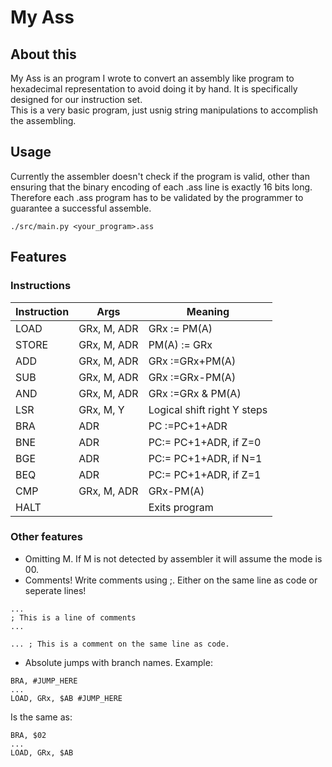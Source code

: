 # My Ass

## About this
My Ass is an program I wrote to convert an assembly like program to hexadecimal 
representation to avoid doing it by hand. It is specifically designed for 
our instruction set.  
This is a very basic program, just usnig string manipulations to accomplish the assembling.

## Usage
Currently the assembler doesn't check if the program is valid, other than ensuring that the 
binary encoding of each .ass line is exactly 16 bits long. Therefore each .ass
program has to be validated by the programmer to guarantee a successful assemble.

```
./src/main.py <your_program>.ass
```

## Features
### Instructions

| Instruction |     Args    |           Meaning           |
| ----------- | ----------- | --------------------------- |
| LOAD        | GRx, M, ADR | GRx := PM(A)                |
| STORE       | GRx, M, ADR | PM(A) := GRx                |
| ADD         | GRx, M, ADR | GRx :=GRx+PM(A)             |
| SUB         | GRx, M, ADR | GRx :=GRx-PM(A)             |
| AND         | GRx, M, ADR | GRx :=GRx & PM(A)           |
| LSR         | GRx, M, Y   | Logical shift right Y steps |
| BRA         | ADR         | PC :=PC+1+ADR               |
| BNE         | ADR         | PC:= PC+1+ADR, if Z=0       |
| BGE         | ADR         | PC:= PC+1+ADR, if N=1       |
| BEQ         | ADR         | PC:= PC+1+ADR, if Z=1       |
| CMP         | GRx, M, ADR | GRx-PM(A)                   |
| HALT        |             | Exits program               |

### Other features
- Omitting M. If M is not detected by assembler it will assume the mode is 00.
- Comments! Write comments using ;. Either on the same line as code or seperate lines!
```
...
; This is a line of comments
...

... ; This is a comment on the same line as code.
```

- Absolute jumps with branch names. Example:
```
BRA, #JUMP_HERE
...
LOAD, GRx, $AB #JUMP_HERE
```
Is the same as: 

```
BRA, $02
...
LOAD, GRx, $AB

```